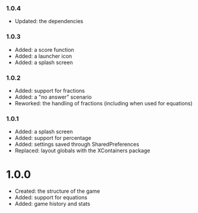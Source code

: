 ### 1.0.4

- Updated: the dependencies

### 1.0.3

- Added: a score function
- Added: a launcher icon
- Added: a splash screen

### 1.0.2

- Added: support for fractions
- Added: a "no answer" scenario
- Reworked: the handling of fractions (including when used for equations)

### 1.0.1

- Added: a splash screen
- Added: support for percentage
- Added: settings saved through SharedPreferences
- Replaced: layout globals with the XContainers package 

# 1.0.0

- Created: the structure of the game
- Added: support for equations
- Added: game history and stats
